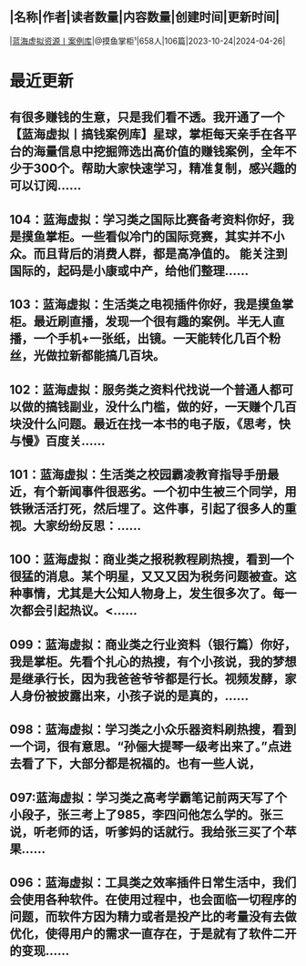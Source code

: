|名称|作者|读者数量|内容数量|创建时间|更新时间|
---
|[蓝海虚拟资源丨案例库](https://xiaobot.net/p/lh23001?refer=0b133df9-27dc-423b-8101-639049001c13)|@摸鱼掌柜¹|658人|106篇|2023-10-24|2024-04-26|

# 最近更新
## 有很多赚钱的生意，只是我们看不透。我开通了一个【蓝海虚拟丨搞钱案例库】星球，掌柜每天亲手在各平台的海量信息中挖掘筛选出高价值的赚钱案例，全年不少于300个。帮助大家快速学习，精准复制，感兴趣的可以订阅......
## 104：蓝海虚拟：学习类之国际比赛备考资料你好，我是摸鱼掌柜。一些看似冷门的国际竞赛，其实并不小众。而且背后的消费人群，都是高净值的。 能关注到国际的，起码是小康或中产，给他们整理......
## 103：蓝海虚拟：生活类之电视插件你好，我是摸鱼掌柜。最近刷直播，发现一个很有趣的案例。半无人直播，一个手机+一张纸，出镜。一天能转化几百个粉丝，光做拉新都能搞几百块。
## 102：蓝海虚拟：服务类之资料代找说一个普通人都可以做的搞钱副业，没什么门槛，做的好，一天赚个几百块没什么问题。最近在找一本书的电子版，《思考，快与慢》百度关......
## 101：蓝海虚拟：生活类之校园霸凌教育指导手册最近，有个新闻事件很恶劣。一个初中生被三个同学，用铁锹活活打死，然后埋了。这件事，引起了很多人的重视。大家纷纷反思：......
## 100：蓝海虚拟：商业类之报税教程刷热搜，看到一个很猛的消息。某个明星，又又又因为税务问题被查。这种事情，尤其是大公知人物身上，发生很多次了。每一次都会引起热议。<......
## 099：蓝海虚拟：商业类之行业资料（银行篇）你好，我是掌柜。先看个扎心的热搜，有个小孩说，我的梦想是继承行长，因为我爸爸爷爷都是行长。视频发酵，家人身份被披露出来，小孩子说的是真的，......
## 098：蓝海虚拟：学习类之小众乐器资料刷热搜，看到一个词，很有意思。“孙俪大提琴一级考出来了。”点进去看了下，大部分都是祝福的。也有一些人说，
## 097:蓝海虚拟：学习类之高考学霸笔记前两天写了个小段子，张三考上了985，李四问他怎么学的。张三说，听老师的话，听爹妈的话就行。我给张三买了个苹果......
## 096：蓝海虚拟：工具类之效率插件日常生活中，我们会使用各种软件。在使用过程中，也会面临一切程序的问题，而软件方因为精力或者是投产比的考量没有去做优化，使得用户的需求一直存在，于是就有了软件二开的变现......

